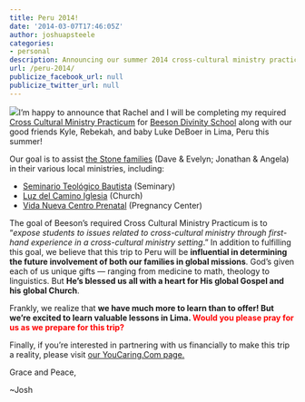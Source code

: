 ```yaml
---
title: Peru 2014!
date: '2014-03-07T17:46:05Z'
author: joshuapsteele
categories:
- personal
description: Announcing our summer 2014 cross-cultural ministry practicum in Lima, Peru with the Stone and DeBoer families.
url: /peru-2014/
publicize_facebook_url: null
publicize_twitter_url: null
---
```

[![](http://afc726434ed5e9fb25d7-167fb5fa80ab95bdc8384d427ef6a062.r6.cf1.rackcdn.com/e1a5366a-4bc0-410e-b2a7-f7c40c65b852_profile.jpg)](http://www.youcaring.com/mission-trip-fundraiser/peru-or-bust-deboer-and-steele/147648)I’m happy to announce that Rachel and I will be completing my required [Cross Cultural Ministry Practicum](http://www.beesondivinity.com/cross-culturalministrypracticums) for [Beeson Divinity School](http://www.beesondivinity.com/) along with our good friends Kyle, Rebekah, and baby Luke DeBoer in Lima, Peru this summer!

Our goal is to assist [the Stone families](http://www.abweperu.org/page_family/pagefamily.php?id=12) (Dave &amp; Evelyn; Jonathan &amp; Angela) in their various local ministries, including:

- [Seminario Teológico Bautista](http://www.stblima.org/) (Seminary)
- [Luz del Camino Iglesia](http://luzdelcaminosb.wix.com/luzdelcamino/) (Church)
- [Vida Nueva Centro Prenatal](http://www.centroprenatal.org/) (Pregnancy Center)

The goal of Beeson’s required Cross Cultural Ministry Practicum is to “*expose students to issues related to cross-cultural ministry through first-hand experience in a cross-cultural ministry setting*.” In addition to fulfilling this goal, we believe that this trip to Peru will be **influential in determining the future involvement of both our families in global missions**. God’s given each of us unique gifts — ranging from medicine to math, theology to linguistics. But **He’s blessed us all with a heart for His global Gospel and his global Church**.

Frankly, we realize that **we have much more to learn than to offer! But we’re excited to learn valuable lessons in Lima. <span style="color:#ff0000;">Would you please pray for us as we prepare for this trip?</span>**

Finally, if you’re interested in partnering with us financially to make this trip a reality, please visit [our YouCaring.Com page. ](http://www.youcaring.com/mission-trip-fundraiser/peru-or-bust-deboer-and-steele/147648)

Grace and Peace,

~Josh